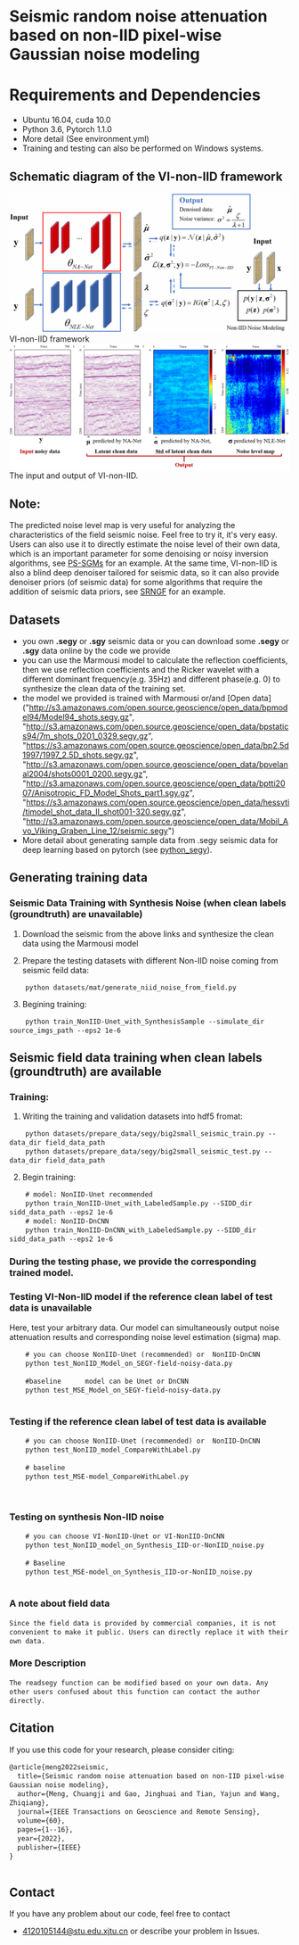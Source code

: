 # Seismic random noise attenuation based on non-IID pixel-wise Gaussian noise modeling
# Requirements and Dependencies
* Ubuntu 16.04, cuda 10.0
* Python 3.6, Pytorch 1.1.0
* More detail (See environment.yml)
* Training and testing can also be performed on Windows systems.

## Schematic diagram of the VI-non-IID framework
![VI-Non-IID](assets/VI_Non_IID.png)
VI-non-IID framework
![VI-non-IID-output](assets/VI_non_IID_output.png)
The input and output of VI-non-IID. 

**Note**:
----------------------------------------------------------------------------------------
The predicted noise level map is very useful for analyzing the characteristics of the field seismic noise. Feel free to try it, it's very easy. Users can also use it to directly estimate the noise level of their own data, which is an important parameter for some denoising or noisy inversion algorithms, see [PS-SGMs](https://github.com/mengchuangji/PS-SGMs-seismic) for an example.
At the same time, VI-non-IID is also a blind deep denoiser tailored for seismic data, so it can also provide denoiser priors (of seismic data) for some algorithms that require the addition of seismic data priors, see [SRNGF](https://github.com/mengchuangji/SRNGF) for an example.

## Datasets
- you own **.segy** or **.sgy** seismic data or you can download some **.segy** or **.sgy** data online by the code we provide
- you can use the Marmousi model to calculate the reflection coefficients, then we use reflection coefficients and the Ricker wavelet with a different dominant frequency(e.g. 35Hz) and different phase(e.g. 0) to synthesize the clean data of the training set.
- the model we provided is trained with Marmousi or/and [Open data] 
("http://s3.amazonaws.com/open.source.geoscience/open_data/bpmodel94/Model94_shots.segy.gz",
        "http://s3.amazonaws.com/open.source.geoscience/open_data/bpstatics94/7m_shots_0201_0329.segy.gz",
        "https://s3.amazonaws.com/open.source.geoscience/open_data/bp2.5d1997/1997_2.5D_shots.segy.gz",
        "http://s3.amazonaws.com/open.source.geoscience/open_data/bpvelanal2004/shots0001_0200.segy.gz",
        "http://s3.amazonaws.com/open.source.geoscience/open_data/bptti2007/Anisotropic_FD_Model_Shots_part1.sgy.gz",
        "https://s3.amazonaws.com/open.source.geoscience/open_data/hessvti/timodel_shot_data_II_shot001-320.segy.gz",
        "http://s3.amazonaws.com/open.source.geoscience/open_data/Mobil_Avo_Viking_Graben_Line_12/seismic.segy")
- More detail about generating sample data from .segy seismic data for deep learning based on pytorch (see [python_segy](https://github.com/sevenysw/python_segy)).

## Generating training data
### 
[comment]: <> (<img src="./figs/simulation.png" align=center />)

### Seismic Data Training with Synthesis Noise  (when  clean labels (groundtruth) are unavailable)

1. Download the seismic from the above links and synthesize the clean data using the Marmousi model
   
2. Prepare the testing datasets with different Non-IID noise coming from seismic feild data:
```
    python datasets/mat/generate_niid_noise_from_field.py
```
3. Begining training:
```
    python train_NonIID-Unet_with_SynthesisSample --simulate_dir source_imgs_path --eps2 1e-6
```

## Seismic field data training when clean labels (groundtruth) are available

### Training:

1. Writing the training and validation datasets into hdf5 fromat:
```
    python datasets/prepare_data/segy/big2small_seismic_train.py --data_dir field_data_path
    python datasets/prepare_data/segy/big2small_seismic_test.py --data_dir field_data_path
```
2. Begin training:
```
    # model: NonIID-Unet recommended
    python train_NonIID-Unet_with_LabeledSample.py --SIDD_dir sidd_data_path --eps2 1e-6
    # model: NonIID-DnCNN
    python train_NonIID-DnCNN_with_LabeledSample.py --SIDD_dir sidd_data_path --eps2 1e-6
```

### During the testing phase, we provide the corresponding trained model.

### Testing VI-Non-IID model if the reference clean label of test data is unavailable
Here, test your arbitrary data. Our model can simultaneously output noise attenuation results and corresponding noise level estimation (sigma) map.
```
    # you can choose NonIID-Unet (recommended) or  NonIID-DnCNN
    python test_NonIID_Model_on_SEGY-field-noisy-data.py
    
    #baseline      model can be Unet or DnCNN
    python test_MSE_Model_on_SEGY-field-noisy-data.py
    
```

### Testing if the reference clean label of test data is available
```
    # you can choose NonIID-Unet (recommended) or  NonIID-DnCNN
    python test_NonIID_model_CompareWithLabel.py 
    
    # baseline
    python test_MSE-model_CompareWithLabel.py
    
    
```

### Testing on synthesis Non-IID noise
```
    # you can choose VI-NonIID-Unet or VI-NonIID-DnCNN
    python test_NonIID_model_on_Synthesis_IID-or-NonIID_noise.py
    
    # Baseline
    python test_MSE-model_on_Synthesis_IID-or-NonIID_noise.py
    
```
### A note about field data
```
Since the field data is provided by commercial companies, it is not convenient to make it public. Users can directly replace it with their own data. 
```
### More Description 
```
The readsegy function can be modified based on your own data. Any other users confused about this function can contact the author directly.
```
## Citation
If you use this code for your research, please consider citing:
```    
@article{meng2022seismic,
  title={Seismic random noise attenuation based on non-IID pixel-wise Gaussian noise modeling},
  author={Meng, Chuangji and Gao, Jinghuai and Tian, Yajun and Wang, Zhiqiang},
  journal={IEEE Transactions on Geoscience and Remote Sensing},
  volume={60},
  pages={1--16},
  year={2022},
  publisher={IEEE}
}
    
```

## Contact
If you have any problem about our code, feel free to contact 
- 4120105144@stu.edu.xjtu.cn
or describe your problem in Issues.
